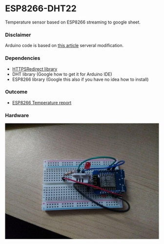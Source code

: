 # ESP8266-DHT22
Temperature sensor based on ESP8266 streaming to google sheet.

### Disclaimer  
Arduino code is based on [this article](http://embedded-lab.com/blog/post-data-google-sheets-using-esp8266/) serveral modification.  

### Dependencies  
- [HTTPSRedirect library](https://github.com/electronicsguy/ESP8266/tree/master/HTTPSRedirect)  
- DHT library (Google how to get it for Arduino IDE)  
- ESP8266 library (Google this also if you have no idea how to install)  

### Outcome  
- [ESP8266 Temperature report](https://datastudio.google.com/reporting/181fWup_asogVT42aOg1oae8NsWL4yQnk/page/AujL)  

### Hardware
![v1_prototype](images/esp8266_dht22_test.jpg)
